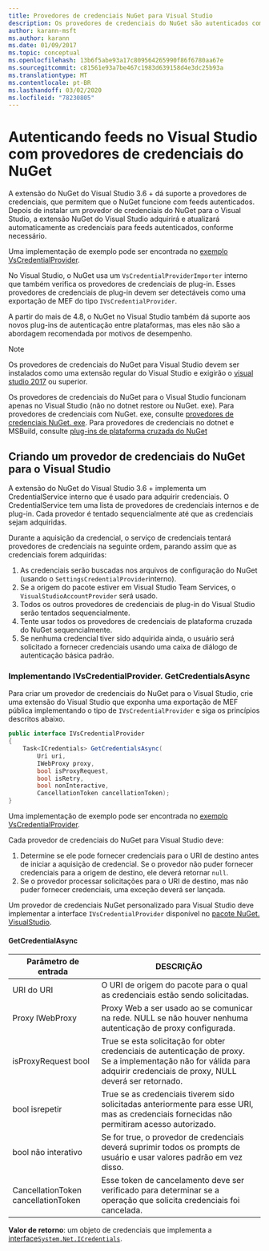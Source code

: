 ```yaml
---
title: Provedores de credenciais NuGet para Visual Studio
description: Os provedores de credenciais do NuGet são autenticados com feeds implementando a interface IVsCredentialProvider em uma extensão do Visual Studio.
author: karann-msft
ms.author: karann
ms.date: 01/09/2017
ms.topic: conceptual
ms.openlocfilehash: 13b6f5abe93a17c809564265990f86f6780aa67e
ms.sourcegitcommit: c81561e93a7be467c1983d639158d4e3dc25b93a
ms.translationtype: MT
ms.contentlocale: pt-BR
ms.lasthandoff: 03/02/2020
ms.locfileid: "78230805"
---
```

# <a name="authenticating-feeds-in-visual-studio-with-nuget-credential-providers"></a>Autenticando feeds no Visual Studio com provedores de credenciais do NuGet

A extensão do NuGet do Visual Studio 3.6 + dá suporte a provedores de credenciais, que permitem que o NuGet funcione com feeds autenticados.
Depois de instalar um provedor de credenciais do NuGet para o Visual Studio, a extensão NuGet do Visual Studio adquirirá e atualizará automaticamente as credenciais para feeds autenticados, conforme necessário.

Uma implementação de exemplo pode ser encontrada no [exemplo VsCredentialProvider](https://github.com/NuGet/Samples/tree/master/VsCredentialProvider).

No Visual Studio, o NuGet usa um `VsCredentialProviderImporter` interno que também verifica os provedores de credenciais de plug-in. Esses provedores de credenciais de plug-in devem ser detectáveis como uma exportação de MEF do tipo `IVsCredentialProvider`.

A partir do mais de 4.8, o NuGet no Visual Studio também dá suporte aos novos plug-ins de autenticação entre plataformas, mas eles não são a abordagem recomendada por motivos de desempenho.

> [!Note]
> Os provedores de credenciais do NuGet para Visual Studio devem ser instalados como uma extensão regular do Visual Studio e exigirão o [visual studio 2017](https://aka.ms/vs/15/release/vs_enterprise.exe) ou superior.
>
> Os provedores de credenciais do NuGet para o Visual Studio funcionam apenas no Visual Studio (não no dotnet restore ou NuGet. exe). Para provedores de credenciais com NuGet. exe, consulte [provedores de credenciais NuGet. exe](nuget-exe-Credential-providers.md).
> Para provedores de credenciais no dotnet e MSBuild, consulte [plug-ins de plataforma cruzada do NuGet](nuget-cross-platform-authentication-plugin.md)

## <a name="creating-a-nuget-credential-provider-for-visual-studio"></a>Criando um provedor de credenciais do NuGet para o Visual Studio

A extensão do NuGet do Visual Studio 3.6 + implementa um CredentialService interno que é usado para adquirir credenciais. O CredentialService tem uma lista de provedores de credenciais internos e de plug-in. Cada provedor é tentado sequencialmente até que as credenciais sejam adquiridas.

Durante a aquisição da credencial, o serviço de credenciais tentará provedores de credenciais na seguinte ordem, parando assim que as credenciais forem adquiridas:

1. As credenciais serão buscadas nos arquivos de configuração do NuGet (usando o `SettingsCredentialProvider`interno).
1. Se a origem do pacote estiver em Visual Studio Team Services, o `VisualStudioAccountProvider` será usado.
1. Todos os outros provedores de credenciais de plug-in do Visual Studio serão tentados sequencialmente.
1. Tente usar todos os provedores de credenciais de plataforma cruzada do NuGet sequencialmente.
1. Se nenhuma credencial tiver sido adquirida ainda, o usuário será solicitado a fornecer credenciais usando uma caixa de diálogo de autenticação básica padrão.

### <a name="implementing-ivscredentialprovidergetcredentialsasync"></a>Implementando IVsCredentialProvider. GetCredentialsAsync

Para criar um provedor de credenciais do NuGet para o Visual Studio, crie uma extensão do Visual Studio que exponha uma exportação de MEF pública implementando o tipo de `IVsCredentialProvider` e siga os princípios descritos abaixo.

```cs
public interface IVsCredentialProvider
{
    Task<ICredentials> GetCredentialsAsync(
        Uri uri,
        IWebProxy proxy,
        bool isProxyRequest,
        bool isRetry,
        bool nonInteractive,
        CancellationToken cancellationToken);
}
```

Uma implementação de exemplo pode ser encontrada no [exemplo VsCredentialProvider](https://github.com/NuGet/Samples/tree/master/VsCredentialProvider).

Cada provedor de credenciais do NuGet para Visual Studio deve:

1. Determine se ele pode fornecer credenciais para o URI de destino antes de iniciar a aquisição de credencial. Se o provedor não puder fornecer credenciais para a origem de destino, ele deverá retornar `null`.
1. Se o provedor processar solicitações para o URI de destino, mas não puder fornecer credenciais, uma exceção deverá ser lançada.

Um provedor de credenciais NuGet personalizado para Visual Studio deve implementar a interface `IVsCredentialProvider` disponível no [pacote NuGet. VisualStudio](https://www.nuget.org/packages/NuGet.VisualStudio/).

#### <a name="getcredentialasync"></a>GetCredentialAsync

| Parâmetro de entrada |DESCRIÇÃO|
| ----------------|-----------|
| URI do URI | O URI de origem do pacote para o qual as credenciais estão sendo solicitadas.|
| Proxy IWebProxy | Proxy Web a ser usado ao se comunicar na rede. NULL se não houver nenhuma autenticação de proxy configurada. |
| isProxyRequest bool | True se esta solicitação for obter credenciais de autenticação de proxy. Se a implementação não for válida para adquirir credenciais de proxy, NULL deverá ser retornado. |
| bool isrepetir | True se as credenciais tiverem sido solicitadas anteriormente para esse URI, mas as credenciais fornecidas não permitiram acesso autorizado. |
| bool não interativo | Se for true, o provedor de credenciais deverá suprimir todos os prompts de usuário e usar valores padrão em vez disso. |
| CancellationToken cancellationToken | Esse token de cancelamento deve ser verificado para determinar se a operação que solicita credenciais foi cancelada. |

**Valor de retorno**: um objeto de credenciais que implementa a [interface`System.Net.ICredentials`](/dotnet/api/system.net.icredentials?view=netstandard-2.0).
